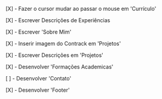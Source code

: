 [X] - Fazer o cursor mudar ao passar o mouse em 'Currículo'

[X] - Escrever Descrições de Experiências

[X] - Escrever 'Sobre Mim'

[X] - Inserir imagem do Contrack em 'Projetos'

[X] - Escrever Descrições em 'Projetos'

[X] - Desenvolver 'Formações Academicas'

[ ] - Desenvolver 'Contato'

[X] - Desenvolver 'Footer'